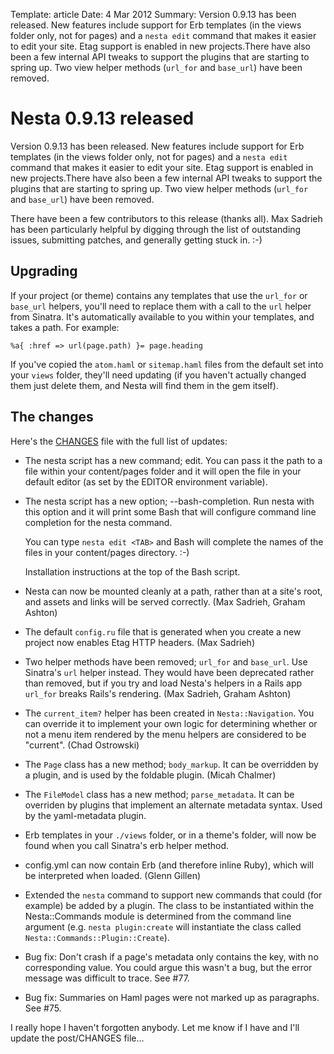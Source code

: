 Template: article
Date: 4 Mar 2012
Summary: Version 0.9.13 has been released. New features include support for Erb templates (in the views folder only, not for pages) and a `nesta edit` command that makes it easier to edit your site. Etag support is enabled in new projects.There have also been a few internal API tweaks to support the plugins that are starting to spring up. Two view helper methods (`url_for` and `base_url`) have been removed.

# Nesta 0.9.13 released

Version 0.9.13 has been released. New features include support for Erb
templates (in the views folder only, not for pages) and a `nesta edit`
command that makes it easier to edit your site. Etag support is enabled
in new projects.There have also been a few internal API tweaks to
support the plugins that are starting to spring up. Two view helper
methods (`url_for` and `base_url`) have been removed.

There have been a few contributors to this release (thanks all). Max
Sadrieh has been particularly helpful by digging through the list of
outstanding issues, submitting patches, and generally getting stuck in. :-)

## Upgrading

If your project (or theme) contains any templates that use the `url_for`
or `base_url` helpers, you'll need to replace them with a call to the
`url` helper from Sinatra. It's automatically available to you within
your templates, and takes a path. For example:

    %a{ :href => url(page.path) }= page.heading

If you've copied the `atom.haml` or `sitemap.haml` files from the
default set into your `views` folder, they'll need updating (if you
haven't actually changed them just delete them, and Nesta will find them
in the gem itself).

## The changes

Here's the [CHANGES][] file with the full list of updates:

 * The nesta script has a new command; edit. You can pass it the path
   to a file within your content/pages folder and it will open the file
   in your default editor (as set by the EDITOR environment variable).

 * The nesta script has a new option; --bash-completion. Run nesta with
   this option and it will print some Bash that will configure command
   line completion for the nesta command.

   You can type `nesta edit <TAB>` and Bash will complete the names of
   the files in your content/pages directory. :-)

   Installation instructions at the top of the Bash script.

 * Nesta can now be mounted cleanly at a path, rather than at a site's
   root, and assets and links will be served correctly.
   (Max Sadrieh, Graham Ashton)

 * The default `config.ru` file that is generated when you create a new
   project now enables Etag HTTP headers. (Max Sadrieh)

 * Two helper methods have been removed; `url_for` and `base_url`. Use
   Sinatra's `url` helper instead. They would have been deprecated rather
   than removed, but if you try and load Nesta's helpers in a Rails app
   `url_for` breaks Rails's rendering. (Max Sadrieh, Graham Ashton)

 * The `current_item?` helper has been created in `Nesta::Navigation`.
   You can override it to implement your own logic for determining
   whether or not a menu item rendered by the menu helpers are
   considered to be "current". (Chad Ostrowski)

 * The `Page` class has a new method; `body_markup`. It can be
   overridden by a plugin, and is used by the foldable plugin. (Micah
   Chalmer)

 * The `FileModel` class has a new method; `parse_metadata`. It can be
   overriden by plugins that implement an alternate metadata syntax.
   Used by the yaml-metadata plugin.

 * Erb templates in your `./views` folder, or in a theme's folder, will
   now be found when you call Sinatra's erb helper method.

 * config.yml can now contain Erb (and therefore inline Ruby), which
   will be interpreted when loaded. (Glenn Gillen)

 * Extended the `nesta` command to support new commands that could (for
   example) be added by a plugin. The class to be instantiated within
   the Nesta::Commands module is determined from the command line
   argument (e.g. `nesta plugin:create` will instantiate the class
   called `Nesta::Commands::Plugin::Create`).

 * Bug fix: Don't crash if a page's metadata only contains the key, with
   no corresponding value. You could argue this wasn't a bug, but the
   error message was difficult to trace. See #77.

 * Bug fix: Summaries on Haml pages were not marked up as paragraphs.
   See #75.

I really hope I haven't forgotten anybody. Let me know if I have and
I'll update the post/CHANGES file...

[CHANGES]: https://github.com/gma/nesta/blob/master/CHANGES

